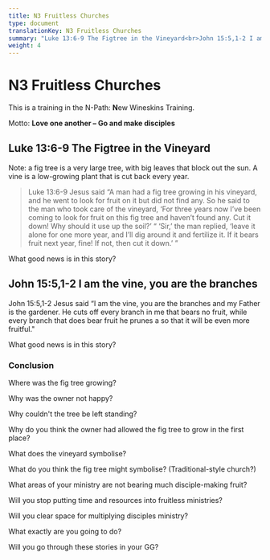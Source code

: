 ```yaml
---
title: N3 Fruitless Churches
type: document
translationKey: N3 Fruitless Churches
summary: "Luke 13:6-9 The Figtree in the Vineyard<br>John 15:5,1-2 I am the vine, you are the branches"
weight: 4
---
```

# N3 Fruitless Churches

This is a training in the N-Path: **N**ew Wineskins Training.

Motto: **Love one another – Go and make disciples**

## Luke 13:6-9 The Figtree in the Vineyard

Note: a fig tree is a very large tree, with big leaves that block out the sun. A vine is a low-growing plant that is cut back every year.

>   Luke 13:6-9 Jesus said “A man had a fig tree growing in his vineyard, and he went to look for fruit on it but did not find any. So he said to the man who took care of the vineyard, ‘For three years now I’ve been coming to look for fruit on this fig tree and haven’t found any. Cut it down! Why should it use up the soil?’ “ ‘Sir,’ the man replied, ‘leave it alone for one more year, and I’ll dig around it and fertilize it. If it bears fruit next year, fine! If not, then cut it down.’ ”

What good news is in this story?

## John 15:5,1-2 I am the vine, you are the branches

John 15:5,1-2 Jesus said “I am the vine, you are the branches and my Father is the gardener. He cuts off every branch in me that bears no fruit, while every branch that does bear fruit he prunes a so that it will be even more fruitful."

What good news is in this story?

### Conclusion

Where was the fig tree growing?

Why was the owner not happy?

Why couldn't the tree be left standing?

Why do you think the owner had allowed the fig tree to grow in the first place?

What does the vineyard symbolise?

What do you think the fig tree might symbolise? (Traditional-style church?)

What areas of your ministry are not bearing much disciple-making fruit?

Will you stop putting time and resources into fruitless ministries?

Will you clear space for multiplying disciples ministry?

What exactly are you going to do?

Will you go through these stories in your GG?

